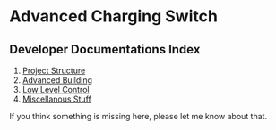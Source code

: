 # Advanced Charging Switch

## Developer Documentations Index

1. [Project Structure](structure.md)
2. [Advanced Building](building.md)
3. [Low Level Control](low_level.md)
4. [Miscellanous Stuff](miscellanous.md)

If you think something is missing here, please let me know about that.
